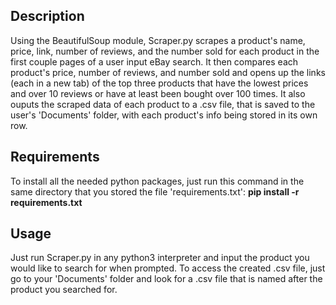 ## Description

Using the BeautifulSoup module, Scraper.py scrapes a product's name, price, link, number of reviews, and the number sold for each product in the first couple pages of a user input eBay search. It then compares each product's price, number of reviews, and number sold and opens up the links (each in a new tab) of the top three products that have the lowest prices and over 10 reviews or have at least been bought over 100 times. It also ouputs the scraped data of each product to a .csv file, that is saved to the user's 'Documents' folder, with each product's info being stored in its own row.

## Requirements

To install all the needed python packages, just run this command in the same directory that you stored the file 'requirements.txt': **pip install -r requirements.txt**

## Usage

Just run Scraper.py in any python3 interpreter and input the product you would like to search for when prompted. To access the created .csv file, just go to your 'Documents' folder and look for a .csv file that is named after the product you searched for.
